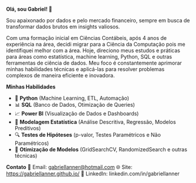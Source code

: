 **Olá, sou Gabriel! 👋**

Sou apaixonado por dados e pelo mercado financeiro, sempre em busca de transformar dados brutos em insights valiosos.

Com uma formação inicial em Ciências Contábeis, após 4 anos de experiência na área,  decidi migrar para a Ciência da Computação pois me identifiquei melhor com a área.
Hoje, direciono meus estudos e práticas para áreas como estatística, machine learning, Python, SQL e outras ferramentas de ciência de dados. 
Meu foco é constantemente aprimorar minhas habilidades técnicas e aplicá-las para resolver problemas complexos de maneira eficiente e inovadora.

**Minhas Habilidades**

- 🐍 **Python** (Machine Learning, ETL, Automação)  
- 📊 **SQL** (Banco de Dados, Otimização de Queries)  
- 📈 **Power BI** (Visualização de Dados e Dashboards)  
- 🧠 **Modelagem Estatística** (Análise Descritiva, Regressão, Modelos Preditivos)  
- 🔍 **Testes de Hipóteses** (p-valor, Testes Paramétricos e Não Paramétricos)  
- 🎯 **Otimização de Modelos** (GridSearchCV, RandomizedSearch e outras técnicas)

**Contato**
📧 Email: gabriellanner@hotmail.com
🌐 Site: https://gabriellanner.github.io/
🔗 LinkedIn: linkedin.com/in/gabriellanner
